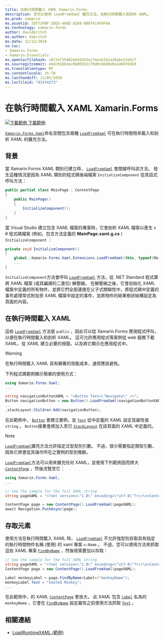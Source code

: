```yaml
---
title: 在執行時間載入 XAML Xamarin.Forms
description: 您可以使用 LoadFromXaml 擴充方法，在執行時間載入和剖析 XAML。
ms.prod: xamarin
ms.assetid: 25F73FBF-2DD3-468E-A2D8-0897414F0F4A
ms.technology: xamarin-forms
author: davidbritch
ms.author: dabritch
ms.date: 12/12/2018
no-loc:
- Xamarin.Forms
- Xamarin.Essentials
ms.openlocfilehash: c027ef35462e6d2d43acf4ea5241a38abe15d41f
ms.sourcegitcommit: ebdc016b3ec0b06915170d0cbbd9e0e2469763b9
ms.translationtype: MT
ms.contentlocale: zh-TW
ms.lasthandoff: 11/05/2020
ms.locfileid: "93374273"
---
```

# <a name="loading-xaml-at-runtime-in-no-locxamarinforms"></a>在執行時間載入 XAML Xamarin.Forms

[![下載範例](~/media/shared/download.png) 下載範例](/samples/xamarin/xamarin-forms-samples/xaml-loadruntimexaml)

[`Xamarin.Forms.Xaml`](xref:Xamarin.Forms.Xaml)命名空間包含兩種 [`LoadFromXaml`](xref:Xamarin.Forms.Xaml.Extensions.LoadFromXaml*) 可在執行時間用來載入和剖析 XAML 的擴充方法。

## <a name="background"></a>背景

當 Xamarin.Forms XAML 類別已建立時， [`LoadFromXaml`](xref:Xamarin.Forms.Xaml.Extensions.LoadFromXaml*) 會間接呼叫該方法。 發生這種情況是因為 XAML 類別的程式碼後端檔案 `InitializeComponent` 從其函式呼叫方法：

```csharp
public partial class MainPage : ContentPage
{
    public MainPage()
    {
        InitializeComponent();
    }
}
```

當 Visual Studio 建立包含 XAML 檔案的專案時，它會剖析 XAML 檔案以產生 c # 程式碼檔案 (例如，包含方法定義的 **MainPage.xaml.g.cs** ) `InitializeComponent` ：

```csharp
private void InitializeComponent()
{
    global::Xamarin.Forms.Xaml.Extensions.LoadFromXaml(this, typeof(MainPage));
    ...
}
```

`InitializeComponent`方法會呼叫 [`LoadFromXaml`](xref:Xamarin.Forms.Xaml.Extensions.LoadFromXaml*) 方法，從 .NET Standard 程式庫將 XAML 檔案 (或其編譯的二進位) 解壓縮。 在解壓縮之後，它會初始化 XAML 檔案中定義的所有物件，並將它們全部連接在父子式關聯性中，將程式碼中定義的事件處理常式附加至 XAML 檔案中設定的事件，並將物件的結果樹狀結構設定為頁面的內容。

## <a name="loading-xaml-at-runtime"></a>在執行時間載入 XAML

這些 [`LoadFromXaml`](xref:Xamarin.Forms.Xaml.Extensions.LoadFromXaml*) 方法是 `public` ，因此可以從 Xamarin.Forms 應用程式呼叫，以便在執行時間載入和剖析 XAML。 這可允許應用程式等案例從 web 服務下載 XAML、從 XAML 建立必要的視圖，以及將它顯示在應用程式中。

> [!WARNING]
> 在執行時間載入 XAML 具有顯著的效能成本，通常應該避免。

下列程式碼範例顯示簡單的使用方式：

```csharp
using Xamarin.Forms.Xaml;
...

string navigationButtonXAML = "<Button Text=\"Navigate\" />";
Button navigationButton = new Button().LoadFromXaml(navigationButtonXAML);
...
_stackLayout.Children.Add(navigationButton);
```

在此範例中， [`Button`](xref:Xamarin.Forms.Button) 會建立實例，並 [`Text`](xref:Xamarin.Forms.Button.Text) 從中定義的 XAML 設定其屬性值 `string` 。 `Button`接著會將加入至已 [`StackLayout`](xref:Xamarin.Forms.StackLayout) 在該頁面的 XAML 中定義的。

> [!NOTE]
> [`LoadFromXaml`](xref:Xamarin.Forms.Xaml.Extensions.LoadFromXaml*)擴充方法允許指定泛型型別引數。 不過，很少需要指定類型引數，因為它將會從其操作所在之實例的型別推斷。

[`LoadFromXaml`](xref:Xamarin.Forms.Xaml.Extensions.LoadFromXaml*)方法可以用來擴充任何 XAML，並使用下列範例因而誇大 [`ContentPage`](xref:Xamarin.Forms.ContentPage) ，然後流覽至它：

```csharp
using Xamarin.Forms.Xaml;
...

// See the sample for the full XAML string
string pageXAML = "<?xml version=\"1.0\" encoding=\"utf-8\"?>\r\n<ContentPage xmlns=\"http://xamarin.com/schemas/2014/forms\"\nxmlns:x=\"http://schemas.microsoft.com/winfx/2009/xaml\"\nx:Class=\"LoadRuntimeXAML.CatalogItemsPage\"\nTitle=\"Catalog Items\">\n</ContentPage>";

ContentPage page = new ContentPage().LoadFromXaml(pageXAML);
await Navigation.PushAsync(page);
```

## <a name="accessing-elements"></a>存取元素

使用方法在執行時間載入 XAML 時， [`LoadFromXaml`](xref:Xamarin.Forms.Xaml.Extensions.LoadFromXaml*) 不允許強型別存取具有指定的執行時間物件名稱 (使用) 的 xaml 專案 `x:Name` 。 不過，您可以使用方法來抓取這些 XAML 專案 [`FindByName`](xref:Xamarin.Forms.NameScopeExtensions.FindByName*) ，然後視需要加以存取：

```csharp
// See the sample for the full XAML string
string pageXAML = "<?xml version=\"1.0\" encoding=\"utf-8\"?>\r\n<ContentPage xmlns=\"http://xamarin.com/schemas/2014/forms\"\nxmlns:x=\"http://schemas.microsoft.com/winfx/2009/xaml\"\nx:Class=\"LoadRuntimeXAML.CatalogItemsPage\"\nTitle=\"Catalog Items\">\n<StackLayout>\n<Label x:Name=\"monkeyName\"\n />\n</StackLayout>\n</ContentPage>";
ContentPage page = new ContentPage().LoadFromXaml(pageXAML);

Label monkeyLabel = page.FindByName<Label>("monkeyName");
monkeyLabel.Text = "Seated Monkey";
...
```

在此範例中，的 XAML [`ContentPage`](xref:Xamarin.Forms.ContentPage) 會放大。 此 XAML 包含 [`Label`](xref:Xamarin.Forms.Label) 名為的 `monkeyName` ，它會在 [`FindByName`](xref:Xamarin.Forms.NameScopeExtensions.FindByName*) 設定屬性之前使用方法抓取 [`Text`](xref:Xamarin.Forms.Label.Text) 。

## <a name="related-links"></a>相關連結

- [LoadRuntimeXAML (範例) ](/samples/xamarin/xamarin-forms-samples/xaml-loadruntimexaml)